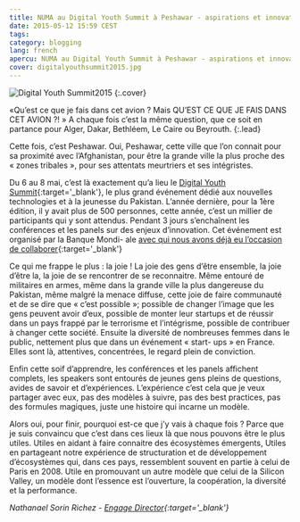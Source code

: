 ```yaml
---
title: NUMA au Digital Youth Summit à Peshawar - aspirations et innovation
date: 2015-05-12 15:59 CEST
tags:
category: blogging
lang: french
apercu: NUMA au Digital Youth Summit à Peshawar - aspirations et innovation
cover: digitalyouthsummit2015.jpg
---
```



![Digital Youth Summit2015](digitalyouthsummit2015.jpg)
{:.cover}

«Qu’est ce que je fais dans cet avion ? Mais QU’EST CE QUE JE FAIS DANS CET AVION ?! » A chaque fois c’est la même question, que ce soit en partance pour Alger, Dakar, Bethléem, Le Caire ou Beyrouth.
{:.lead}

Cette fois, c’est Peshawar. Oui, Peshawar, cette ville que l’on connait pour sa proximité avec l’Afghanistan, pour être la grande ville la plus proche des « zones tribales », pour ses attentats meurtriers et ses intégristes.

Du 6 au 8 mai, c’est là exactement qu’a lieu le [Digital Youth Summit](http://www.digitalyouthsummit.pk/){:target='_blank'}, le plus grand événement dédié aux nouvelles technologies et à la jeunesse du Pakistan. L’année dernière, pour la 1ère édition, il y avait plus de 500 personnes, cette année, c’est un millier de participants qui y sont attendus. Pendant 3 jours s’enchaînent les conférences et les panels sur des enjeux d’innovation. Cet événement est organisé par la Banque Mondi- ale [avec qui nous avons déjà eu l’occasion de collaborer](https://www.numa.paris/Actualites/NUMA-3-the-Middle-East){:target='_blank'}

Ce qui me frappe le plus : la joie ! La joie des gens d’être ensemble, la joie d’être la, la joie de se rencontrer de se reconnaitre. Même entouré de militaires en armes, même dans la grande ville la plus dangereuse du Pakistan, même malgré la menace diffuse, cette joie de faire communauté et de se dire que « c’est possible »; possible de changer l’image que les gens peuvent avoir d’eux, possible de monter leur startups et de réussir dans un pays frappé par le terrorisme et l’intégrisme, possible de contribuer à changer cette société. Ensuite la diversité de nombreuses femmes dans le public, nettement plus que dans un événement « start- ups » en France. Elles sont là, attentives, concentrées, le regard plein de conviction.

Enfin cette soif d’apprendre, les conférences et les panels affichent complets, les speakers sont entourés de jeunes gens pleins de questions, avides de savoir et d’expériences. L’expérience c’est cela que je veux partager avec eux, pas des modèles à suivre, pas des best practices, pas des formules magiques, juste une histoire qui incarne un modèle.

Alors oui, pour finir, pourquoi est-ce que j’y vais à chaque fois ?
Parce que je suis convaincu que c’est dans ces lieux là que nous pouvons être le plus utiles.
Utiles en aidant à faire connaitre des écosystèmes émergents,
Utiles en partageant notre expérience de structuration et de développement d’écosystèmes qui, dans ces pays, ressemblent souvent en partie à celui de Paris en 2008.
Utile en promouvant un autre modèle que celui de la Silicon Valley, un modèle dont l’essence est l’ouverture, la coopération, la diversité et la performance.

<em>Nathanael Sorin Richez - [Engage Director](https://www.numa.paris/Engage){:target='_blank'}</em>